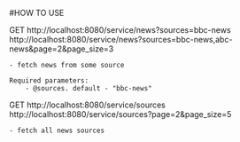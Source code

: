 #HOW TO USE

GET http://localhost:8080/service/news?sources=bbc-news
	http://localhost:8080/service/news?sources=bbc-news,abc-news&page=2&page_size=3

	- fetch news from some source	
	
	Required parameters:
		- @sources. default - "bbc-news"	

GET http://localhost:8080/service/sources
	http://localhost:8080/service/sources?page=2&page_size=5

	- fetch all news sources
	

	
	